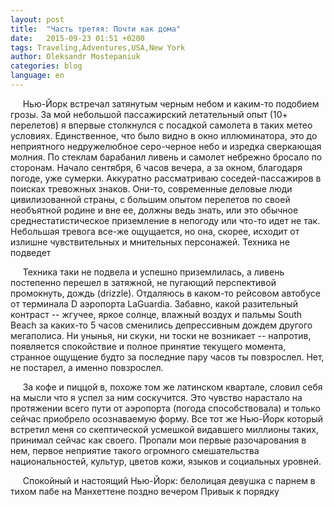 ```yaml
---
layout: post
title:  "Часть третяя: Почти как дома"
date:   2015-09-23 01:51 +0200
tags: Traveling,Adventures,USA,New York
author: Oleksandr Mostepaniuk
categories: blog
language: en
---
```


&nbsp;&nbsp;&nbsp;&nbsp; Нью-Йорк встречал затянутым черным небом и каким-то подобием грозы. За мой небольшой пассажирский летательный опыт (10+ перелетов) я впервые столкнулся с посадкой самолета в таких метео условиях. Единственное, что было видно в окно иллюминатора, это до неприятного недружелюбное серо-черное небо и изредка сверкающая молния. <!--more-->По стеклам барабанил ливень и самолет небрежно бросало по сторонам. Начало сентября, 6 часов вечера, а за окном, благодаря погоде, уже сумерки. Аккуратно рассматриваю соседей-пассажиров в поисках тревожных знаков. Они-то, современные деловые люди цивилизованной страны, с большим опытом перелетов по своей необъятной родине и вне ее, должны ведь знать, или это обычное среднестатистическое приземление в непогоду или что-то идет не так. Небольшая тревога все-же ощущается, но она, скорее, исходит от излишне чувствительных и мнительных персонажей. Техника не подведет

&nbsp;&nbsp;&nbsp;&nbsp; Техника таки не подвела и успешно приземлилась, а ливень постепенно перешел в затяжной, не пугающий перспективой промокнуть, дождь (drizzle). Отдаляюсь в каком-то рейсовом автобусе от  терминала D аэропорта LaGuardia. Забавно, какой разительный контраст -- жгучее, яркое солнце, влажный воздух и пальмы South Beach за каких-то 5 часов сменились депрессивным дождем другого мегаполиса. Ни унынья, ни скуки, ни тоски не возникает -- напротив, появляется спокойствие и полное принятие текущего момента, странное ощущение будто за последние пару часов ты повзрослел. Нет, не постарел, а именно повзрослел.

&nbsp;&nbsp;&nbsp;&nbsp; За кофе и пиццой в, похоже том же латинском квартале, словил себя на мысли что я успел за ним соскучится. Это чувство нарастало на протяжении всего пути от аэропорта (погода способствовала) и только сейчас приобрело осознаваемую форму. Все тот же Нью-Йорк который встретил меня со скептической усмешкой видавшего миллионы таких, принимал сейчас как своего. Пропали мои первые разочарования в нем, первое неприятие такого огромного смешательства национальностей, культур, цветов кожи, языков и социальных уровней.

&nbsp;&nbsp;&nbsp;&nbsp; Спокойный и настоящий Нью-Йорк: белолицая девушка с парнем в тихом пабе на Манхеттене поздно вечером
Привык к порядку
